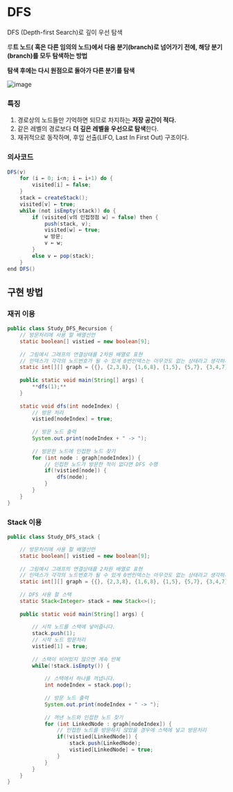 # DFS
DFS (Depth-first Search)로 깊이 우선 탐색

루**트 노드( 혹은 다른 임의의 노드)에서 다음 분기(branch)로 넘어가기 전에, 해당 분기(branch)를 모두 탐색하는 방법**

**탐색 후에는 다시 원점으로 돌아가 다른 분기를 탐색**

![image](https://user-images.githubusercontent.com/102847513/224325300-5dbb0cda-cae1-4541-916f-7f04672f9c85.png)

### 특징

1. 경로상의 노드들만 기억하면 되므로 차지하는 **저장 공간이 적다.**
2. 같은 레벨의 경로보다 **더 깊은 레벨을 우선으로 탐색**한다.
3. 재귀적으로 동작하며, 후입 선출(LIFO, Last In First Out) 구조이다.

### 의사코드

```java
DFS(v)
    for (i ← 0; i<n; i ← i+1) do {
        visited[i] ← false;
    }
    stack ← createStack();
    visited[v] ← true;
    while (not isEmpty(stack)) do {
        if (visited[v의 인접정점 w] = false) then {
            push(stack, v);
            visited[w] ← true;
            w 방문;
            v ← w;
        }
        else v ← pop(stack);
    }
end DFS()
```

## 구현 방법

### 재귀 이용

```java
public class Study_DFS_Recursion {
	// 방문처리에 사용 할 배열선언
	static boolean[] vistied = new boolean[9];
	
	// 그림예시 그래프의 연결상태를 2차원 배열로 표현
	// 인덱스가 각각의 노드번호가 될 수 있게 0번인덱스는 아무것도 없는 상태라고 생각하시면됩니다.
	static int[][] graph = {{}, {2,3,8}, {1,6,8}, {1,5}, {5,7}, {3,4,7}, {2}, {4,5}, {1,2}};
	
	public static void main(String[] args) {
		**dfs(1);**
	}
	
	static void dfs(int nodeIndex) {
		// 방문 처리
		vistied[nodeIndex] = true;
		
		// 방문 노드 출력
		System.out.print(nodeIndex + " -> ");
		
		// 방문한 노드에 인접한 노드 찾기
		for (int node : graph[nodeIndex]) {
			// 인접한 노드가 방문한 적이 없다면 DFS 수행
			if(!vistied[node]) {
				dfs(node);
			}
		}
	}
}
```

### Stack 이용

```java
public class Study_DFS_stack {

	// 방문처리에 사용 할 배열선언
	static boolean[] vistied = new boolean[9];
	
	// 그림예시 그래프의 연결상태를 2차원 배열로 표현
	// 인덱스가 각각의 노드번호가 될 수 있게 0번인덱스는 아무것도 없는 상태라고 생각하시면됩니다.
	static int[][] graph = {{}, {2,3,8}, {1,6,8}, {1,5}, {5,7}, {3,4,7}, {2}, {4,5}, {1,2}};
	
	// DFS 사용 할 스택
	static Stack<Integer> stack = new Stack<>();
	
	public static void main(String[] args) {
		
		// 시작 노드를 스택에 넣어줍니다.
		stack.push(1);
		// 시작 노드 방문처리
		vistied[1] = true;
		
		// 스택이 비어있지 않으면 계속 반복
		while(!stack.isEmpty()) {
			
			// 스택에서 하나를 꺼냅니다.
			int nodeIndex = stack.pop();
			
			// 방문 노드 출력
			System.out.print(nodeIndex + " -> ");
			
			// 꺼낸 노드와 인접한 노드 찾기
			for (int LinkedNode : graph[nodeIndex]) {
				// 인접한 노드를 방문하지 않았을 경우에 스택에 넣고 방문처리 
				if(!vistied[LinkedNode]) {
					stack.push(LinkedNode);
					vistied[LinkedNode] = true;
				}
			}
		}
	}
}
```
